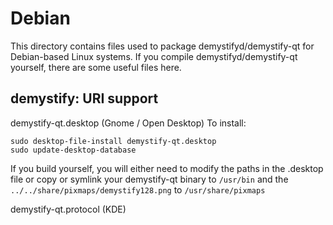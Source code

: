 
Debian
====================
This directory contains files used to package demystifyd/demystify-qt
for Debian-based Linux systems. If you compile demystifyd/demystify-qt yourself, there are some useful files here.

## demystify: URI support ##


demystify-qt.desktop  (Gnome / Open Desktop)
To install:

	sudo desktop-file-install demystify-qt.desktop
	sudo update-desktop-database

If you build yourself, you will either need to modify the paths in
the .desktop file or copy or symlink your demystify-qt binary to `/usr/bin`
and the `../../share/pixmaps/demystify128.png` to `/usr/share/pixmaps`

demystify-qt.protocol (KDE)

